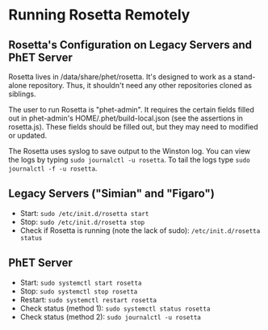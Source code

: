 # Running Rosetta Remotely

## Rosetta's Configuration on Legacy Servers and PhET Server

Rosetta lives in /data/share/phet/rosetta. It's designed to work as a stand-alone repository.
Thus, it shouldn't need any other repositories cloned as siblings.

The user to run Rosetta is "phet-admin". It requires the certain fields filled out in
phet-admin's HOME/.phet/build-local.json (see the assertions in rosetta.js). These fields
should be filled out, but they may need to modified or updated.

The Rosetta uses syslog to save output to the Winston log. You can view the logs by typing
`sudo journalctl -u rosetta`. To tail the logs type `sudo journalctl -f -u rosetta`.

## Legacy Servers ("Simian" and "Figaro")

* Start: `sudo /etc/init.d/rosetta start`
* Stop: `sudo /etc/init.d/rosetta stop`
* Check if Rosetta is running (note the lack of sudo): `/etc/init.d/rosetta status`

## PhET Server

* Start: `sudo systemctl start rosetta`
* Stop: `sudo systemctl stop rosetta`
* Restart: `sudo systemctl restart rosetta`
* Check status (method 1): `sudo systemctl status rosetta`
* Check status (method 2): `sudo journalctl -u rosetta`